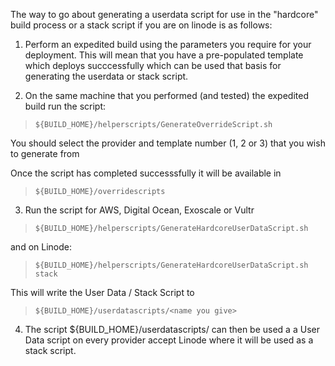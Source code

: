 The way to go about generating a userdata script for use in the "hardcore" build process or a stack script if you are on linode is as follows:  

1. Perform an expedited build using the parameters you require for your deployment. This will mean that you have a pre-populated template which deploys succcessfully which can be used that basis for generating the userdata or stack script.  

2. On the same machine that you performed (and tested) the expedited build run the script:  

>     ${BUILD_HOME}/helperscripts/GenerateOverrideScript.sh  
    
You should select the provider and template number (1, 2 or 3) that you wish to generate from  
    
Once the script has completed successsfully it will be available in  
    
>     ${BUILD_HOME}/overridescripts  
    
3. Run the script for AWS, Digital Ocean, Exoscale or Vultr  

>     ${BUILD_HOME}/helperscripts/GenerateHardcoreUserDataScript.sh  
    
and on Linode:  
    
>     ${BUILD_HOME}/helperscripts/GenerateHardcoreUserDataScript.sh stack  
    
This will write the User Data / Stack Script to   
    
>     ${BUILD_HOME}/userdatascripts/<name you give>  
    
 4. The script ${BUILD_HOME}/userdatascripts/<name you give> can then be used a a User Data script on every provider accept Linode where it will be used as a stack script.  
